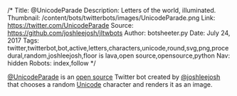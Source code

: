 /*
Title: @UnicodeParade
Description: Letters of the world, illuminated.
Thumbnail: /content/bots/twitterbots/images/UnicodeParade.png
Link: https://twitter.com/UnicodeParade
Source: https://github.com/joshleejosh/jltwbots
Author: botsheeter.py
Date: July 24, 2017
Tags: twitter,twitterbot,bot,active,letters,characters,unicode,round,svg,png,procedural,random,joshleejosh,floor is lava,open source,opensource,python
Nav: hidden
Robots: index,follow
*/

[@UnicodeParade](https://twitter.com/UnicodeParade) is an [open source](https://github.com/joshleejosh/jltwbots) Twitter bot created by [@joshleejosh](https://twitter.com/joshleejosh) that chooses a random [Unicode](https://simple.wikipedia.org/wiki/Unicode) character and renders it as an image.
